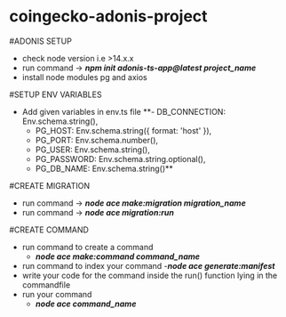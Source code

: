 # coingecko-adonis-project
#ADONIS SETUP
  - check node version i.e >14.x.x
  - run command -> _**npm init adonis-ts-app@latest project_name**_
  - install node modules pg and axios

#SETUP ENV VARIABLES
- Add given variables in env.ts file
**- DB_CONNECTION: Env.schema.string(),
  - PG_HOST: Env.schema.string({ format: 'host' }),
  - PG_PORT: Env.schema.number(),
  - PG_USER: Env.schema.string(),
  - PG_PASSWORD: Env.schema.string.optional(),
  - PG_DB_NAME: Env.schema.string()**

#CREATE MIGRATION
 - run command -> _**node ace make:migration migration_name**_
 - run command -> _**node ace migration:run**_

#CREATE COMMAND
 - run command to create a command
   - _**node ace make:command command_name**_
 - run command to index your command
   -_**node ace generate:manifest**_
 - write your code for the command inside the run() function lying in the commandfile
 - run your command
    - _**node ace command_name**_

 
